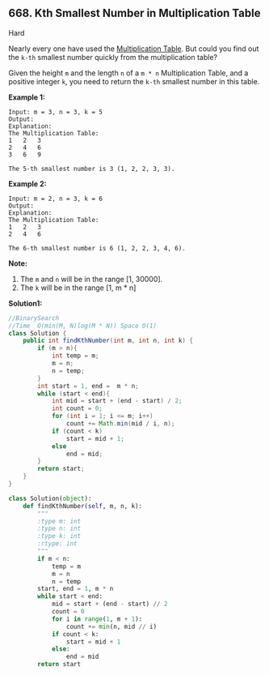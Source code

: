 ## 668. Kth Smallest Number in Multiplication Table

Hard

Nearly every one have used the [Multiplication Table](https://en.wikipedia.org/wiki/Multiplication_table). But could you find out the `k-th` smallest number quickly from the multiplication table?

Given the height `m` and the length `n` of a `m * n` Multiplication Table, and a positive integer `k`, you need to return the `k-th` smallest number in this table.

**Example 1:**

```
Input: m = 3, n = 3, k = 5
Output: 
Explanation: 
The Multiplication Table:
1	2	3
2	4	6
3	6	9

The 5-th smallest number is 3 (1, 2, 2, 3, 3).
```



**Example 2:**

```
Input: m = 2, n = 3, k = 6
Output: 
Explanation: 
The Multiplication Table:
1	2	3
2	4	6

The 6-th smallest number is 6 (1, 2, 2, 3, 4, 6).
```



**Note:**

1. The `m` and `n` will be in the range [1, 30000].
2. The `k` will be in the range [1, m * n]

**Solution1:**

```java
//BinarySearch 
//Time  O(min(M, N)log(M * N)) Space O(1)
class Solution {
    public int findKthNumber(int m, int n, int k) {
        if (m > n){
            int temp = m;
            m = n;
            n = temp;
        }
        int start = 1, end =  m * n;
        while (start < end){
            int mid = start + (end - start) / 2;
            int count = 0;
            for (int i = 1; i <= m; i++)
                count += Math.min(mid / i, n);
            if (count < k)
                start = mid + 1;
            else
                end = mid;
        }
        return start;
    }
}
```

```python
class Solution(object):
    def findKthNumber(self, m, n, k):
        """
        :type m: int
        :type n: int
        :type k: int
        :rtype: int
        """
        if m < n:
            temp = m
            m = n
            n = temp
        start, end = 1, m * n
        while start < end:
            mid = start + (end - start) // 2
            count = 0
            for i in range(1, m + 1):
                count += min(n, mid // i)
            if count < k:
                start = mid + 1
            else:
                end = mid
        return start
        
```
